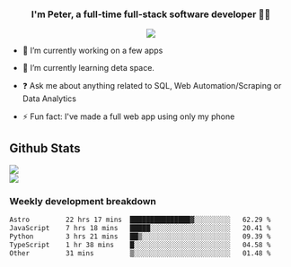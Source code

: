 
### <div align="center">I'm Peter, a full-time full-stack software developer 👨‍💻</div>  
<div align="center">
<a href="https://ko-fi.com/theofficialpeter" target="_blank" style="display: inline-block;">
                <img
                    src="https://img.shields.io/badge/Donate-Ko--fi-F16061.svg?style=flat-square&logo=ko-fi" 
                    align="center"
                />
            </a> 
</div>  

- 🔭 I’m currently working on a few apps  
  

- 🌱 I’m currently learning deta space.  
  

- ❓ Ask me about anything related to SQL, Web Automation/Scraping or Data Analytics  
  

- ⚡ Fun fact: I've made a full web app using only my phone  
  



## Github Stats  
![](https://github-readme-stats.vercel.app/api?username=TheOfficialPeter&theme=tokyonight&hide_border=true&include_all_commits=false&count_private=false)<br/>
![](https://github-readme-stats.vercel.app/api/top-langs/?username=TheOfficialPeter&theme=tokyonight&hide_border=true&include_all_commits=false&count_private=false&layout=compact)

<h3>Weekly development breakdown</h3>

<!--START_SECTION:waka-->

```txt
Astro         22 hrs 17 mins  ███████████████▓░░░░░░░░░   62.29 %
JavaScript    7 hrs 18 mins   █████░░░░░░░░░░░░░░░░░░░░   20.41 %
Python        3 hrs 21 mins   ██▒░░░░░░░░░░░░░░░░░░░░░░   09.39 %
TypeScript    1 hr 38 mins    █░░░░░░░░░░░░░░░░░░░░░░░░   04.58 %
Other         31 mins         ▒░░░░░░░░░░░░░░░░░░░░░░░░   01.48 %
```

<!--END_SECTION:waka-->
